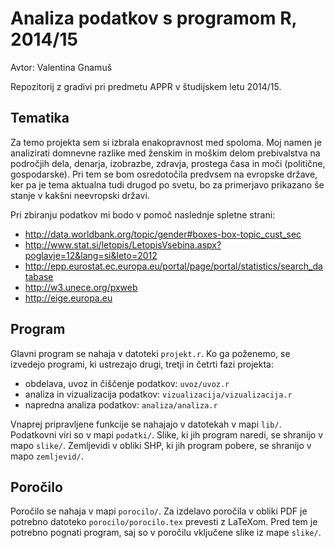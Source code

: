 # Analiza podatkov s programom R, 2014/15

Avtor: Valentina Gnamuš

Repozitorij z gradivi pri predmetu APPR v študijskem letu 2014/15.

## Tematika
Za temo projekta sem si izbrala enakopravnost med spoloma. Moj namen je analizirati domnevne razlike med ženskim in moškim delom prebivalstva na področjih dela, denarja, izobrazbe, zdravja, prostega časa in moči (politične, gospodarske). Pri tem se bom osredotočila predvsem na evropske države, ker pa je tema aktualna tudi drugod po svetu, bo za primerjavo prikazano še stanje v kakšni neevropski državi.

Pri zbiranju podatkov mi bodo v pomoč naslednje spletne strani:

* http://data.worldbank.org/topic/gender#boxes-box-topic_cust_sec
* http://www.stat.si/letopis/LetopisVsebina.aspx?poglavje=12&lang=si&leto=2012
* http://epp.eurostat.ec.europa.eu/portal/page/portal/statistics/search_database
* http://w3.unece.org/pxweb
* http://eige.europa.eu


## Program

Glavni program se nahaja v datoteki `projekt.r`. Ko ga poženemo, se izvedejo
programi, ki ustrezajo drugi, tretji in četrti fazi projekta:

* obdelava, uvoz in čiščenje podatkov: `uvoz/uvoz.r`
* analiza in vizualizacija podatkov: `vizualizacija/vizualizacija.r`
* napredna analiza podatkov: `analiza/analiza.r`

Vnaprej pripravljene funkcije se nahajajo v datotekah v mapi `lib/`. Podatkovni
viri so v mapi `podatki/`. Slike, ki jih program naredi, se shranijo v mapo
`slike/`. Zemljevidi v obliki SHP, ki jih program pobere, se shranijo v mapo
`zemljevid/`.

## Poročilo

Poročilo se nahaja v mapi `porocilo/`. Za izdelavo poročila v obliki PDF je
potrebno datoteko `porocilo/porocilo.tex` prevesti z LaTeXom. Pred tem je
potrebno pognati program, saj so v poročilu vključene slike iz mape `slike/`.
